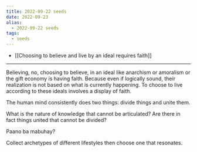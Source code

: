 ```yaml
---
title: 2022-09-22 seeds
date: 2022-09-23
alias:
  - 2022-09-22 seeds
tags:
  - seeds
---
```

- [[Choosing to believe and live by an ideal requires faith]]

---

Believing, no, choosing to believe, in an ideal like anarchism or amoralism or the gift economy is having faith. Because even if logically sound, their realization is not based on what is currently happening. To choose to live according to these ideals involves a display of faith.

The human mind consistently does two things: divide things and unite them.

What is the nature of knowledge that cannot be articulated? Are there in fact things united that cannot be divided?

Paano ba mabuhay?

Collect archetypes of different lifestyles then choose one that resonates.